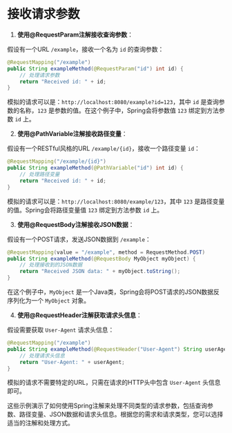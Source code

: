 # 接收请求参数

1. **使用@RequestParam注解接收查询参数**：

假设有一个URL `/example`，接收一个名为 `id` 的查询参数：

```java
@RequestMapping("/example")
public String exampleMethod(@RequestParam("id") int id) {
    // 处理请求参数
    return "Received id: " + id;
}
```

模拟的请求可以是：`http://localhost:8080/example?id=123`，其中 `id` 是查询参数的名称，`123` 是参数的值。在这个例子中，Spring会将参数值 `123` 绑定到方法参数 `id` 上。

2. **使用@PathVariable注解接收路径变量**：

假设有一个RESTful风格的URL `/example/{id}`，接收一个路径变量 `id`：

```java
@RequestMapping("/example/{id}")
public String exampleMethod(@PathVariable("id") int id) {
    // 处理路径变量
    return "Received id: " + id;
}
```

模拟的请求可以是：`http://localhost:8080/example/123`，其中 `123` 是路径变量的值。Spring会将路径变量值 `123` 绑定到方法参数 `id` 上。

3. **使用@RequestBody注解接收JSON数据**：

假设有一个POST请求，发送JSON数据到 `/example`：

```java
@RequestMapping(value = "/example", method = RequestMethod.POST)
public String exampleMethod(@RequestBody MyObject myObject) {
    // 处理接收到的JSON数据
    return "Received JSON data: " + myObject.toString();
}
```

在这个例子中，`MyObject` 是一个Java类，Spring会将POST请求的JSON数据反序列化为一个 `MyObject` 对象。

4. **使用@RequestHeader注解获取请求头信息**：

假设需要获取 `User-Agent` 请求头信息：

```java
@RequestMapping("/example")
public String exampleMethod(@RequestHeader("User-Agent") String userAgent) {
    // 处理请求头信息
    return "User-Agent: " + userAgent;
}
```

模拟的请求不需要特定的URL，只需在请求的HTTP头中包含 `User-Agent` 头信息即可。

这些示例演示了如何使用Spring注解来处理不同类型的请求参数，包括查询参数、路径变量、JSON数据和请求头信息。根据您的需求和请求类型，您可以选择适当的注解和处理方式。